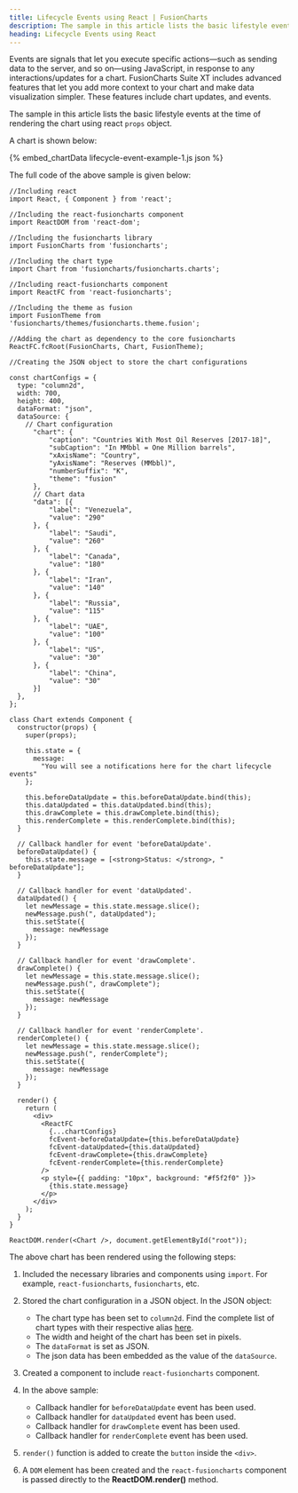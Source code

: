 ```yaml
---
title: Lifecycle Events using React | FusionCharts
description: The sample in this article lists the basic lifestyle events at the time of rendering the chart using react props object.
heading: Lifecycle Events using React
---
```


Events are signals that let you execute specific actions—such as sending data to the server, and so on—using JavaScript, in response to any interactions/updates for a chart. FusionCharts Suite XT includes advanced features that let you add more context to your chart and make data visualization simpler. These features include chart updates, and events.

The sample in this article lists the basic lifestyle events at the time of rendering the chart using react `props` object.

A chart is shown below:

{% embed_chartData lifecycle-event-example-1.js json %}

The full code of the above sample is given below:

```
//Including react
import React, { Component } from 'react';

//Including the react-fusioncharts component
import ReactDOM from 'react-dom';

//Including the fusioncharts library
import FusionCharts from 'fusioncharts';

//Including the chart type
import Chart from 'fusioncharts/fusioncharts.charts';

//Including react-fusioncharts component
import ReactFC from 'react-fusioncharts';

//Including the theme as fusion
import FusionTheme from 'fusioncharts/themes/fusioncharts.theme.fusion';

//Adding the chart as dependency to the core fusioncharts
ReactFC.fcRoot(FusionCharts, Chart, FusionTheme);

//Creating the JSON object to store the chart configurations

const chartConfigs = {
  type: "column2d",
  width: 700,
  height: 400,
  dataFormat: "json",
  dataSource: {
    // Chart configuration
      "chart": {
          "caption": "Countries With Most Oil Reserves [2017-18]",
          "subCaption": "In MMbbl = One Million barrels",
          "xAxisName": "Country",
          "yAxisName": "Reserves (MMbbl)",
          "numberSuffix": "K",
          "theme": "fusion"
      },
      // Chart data
      "data": [{
          "label": "Venezuela",
          "value": "290"
      }, {
          "label": "Saudi",
          "value": "260"
      }, {
          "label": "Canada",
          "value": "180"
      }, {
          "label": "Iran",
          "value": "140"
      }, {
          "label": "Russia",
          "value": "115"
      }, {
          "label": "UAE",
          "value": "100"
      }, {
          "label": "US",
          "value": "30"
      }, {
          "label": "China",
          "value": "30"
      }]
  },
};

class Chart extends Component {
  constructor(props) {
    super(props);

    this.state = {
      message:
        "You will see a notifications here for the chart lifecycle events"
    };

    this.beforeDataUpdate = this.beforeDataUpdate.bind(this);
    this.dataUpdated = this.dataUpdated.bind(this);
    this.drawComplete = this.drawComplete.bind(this);
    this.renderComplete = this.renderComplete.bind(this);
  }

  // Callback handler for event 'beforeDataUpdate'.
  beforeDataUpdate() {
    this.state.message = [<strong>Status: </strong>, " beforeDataUpdate"];
  }

  // Callback handler for event 'dataUpdated'.
  dataUpdated() {
    let newMessage = this.state.message.slice();
    newMessage.push(", dataUpdated");
    this.setState({
      message: newMessage
    });
  }

  // Callback handler for event 'drawComplete'.
  drawComplete() {
    let newMessage = this.state.message.slice();
    newMessage.push(", drawComplete");
    this.setState({
      message: newMessage
    });
  }

  // Callback handler for event 'renderComplete'.
  renderComplete() {
    let newMessage = this.state.message.slice();
    newMessage.push(", renderComplete");
    this.setState({
      message: newMessage
    });
  }

  render() {
    return (
      <div>
        <ReactFC
          {...chartConfigs}
          fcEvent-beforeDataUpdate={this.beforeDataUpdate}
          fcEvent-dataUpdated={this.dataUpdated}
          fcEvent-drawComplete={this.drawComplete}
          fcEvent-renderComplete={this.renderComplete}
        />
        <p style={{ padding: "10px", background: "#f5f2f0" }}>
          {this.state.message}
        </p>
      </div>
    );
  }
}

ReactDOM.render(<Chart />, document.getElementById("root"));
```

The above chart has been rendered using the following steps:

1. Included the necessary libraries and components using `import`. For example, `react-fusioncharts`, `fusioncharts`, etc.

2. Stored the chart configuration in a JSON object. In the JSON object:
    * The chart type has been set to `column2d`. Find the complete list of chart types with their respective alias [here](https://www.fusioncharts.com/dev/chart-guide/list-of-charts).
    * The width and height of the chart has been set in pixels. 
    * The `dataFormat` is set as JSON.
    * The json data has been embedded as the value of the `dataSource`.

3. Created a component to include `react-fusioncharts` component.

4. In the above sample:
	* Callback handler for `beforeDataUpdate` event has been used.
	* Callback handler for `dataUpdated` event has been used.
	* Callback handler for `drawComplete` event has been used.
	* Callback handler for `renderComplete` event has been used.

5. `render()` function is added to create the `button` inside the `<div>`.

6. A `DOM` element has been created and the `react-fusioncharts` component is passed directly to the **ReactDOM.render()** method.